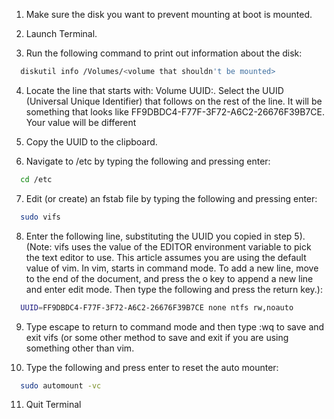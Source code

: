 1. Make sure the disk you want to prevent mounting at boot is mounted.

2. Launch Terminal.

3. Run the following command to print out information about the disk:

```bash
  diskutil info /Volumes/<volume that shouldn't be mounted>
```

4. Locate the line that starts with: Volume UUID:. Select the UUID (Universal Unique Identifier) that follows on the rest of the line. It will be something that looks like FF9DBDC4-F77F-3F72-A6C2-26676F39B7CE. Your value will be different

5. Copy the UUID to the clipboard.

6. Navigate to /etc by typing the following and pressing enter:

```bash
  cd /etc
```

7. Edit (or create) an fstab file by typing the following and pressing enter:

```bash
  sudo vifs
```

8. Enter the following line, substituting the UUID you copied in step 5). (Note: vifs uses the value of the EDITOR environment variable to pick the text editor to use. This article assumes you are using the default value of vim. In vim, starts in command mode. To add a new line, move to the end of the document, and press the o key to append a new line and enter edit mode. Then type the following and press the return key.):

```bash
  UUID=FF9DBDC4-F77F-3F72-A6C2-26676F39B7CE none ntfs rw,noauto
```

9. Type escape to return to command mode and then type :wq to save and exit vifs (or some other method to save and exit if you are using something other than vim.

10. Type the following and press enter to reset the auto mounter:

```bash
  sudo automount -vc
```

11. Quit Terminal
